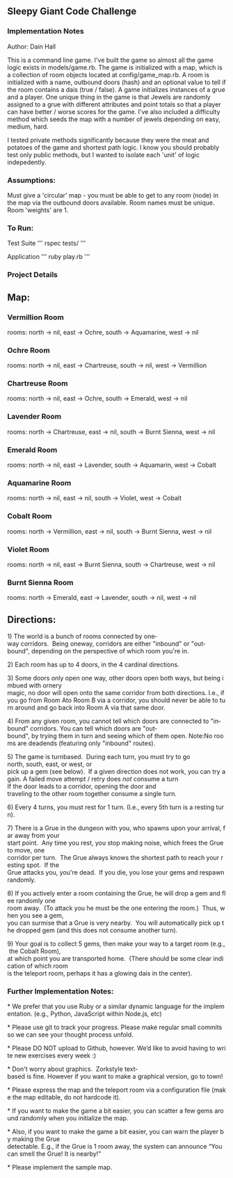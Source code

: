 Sleepy Giant Code Challenge
----------------------

### Implementation Notes

Author: Dain Hall

This is a command line game. I've built the game so almost all the game logic exists in models/game.rb. The game is initialized with a map, which is a collection of room objects located at config/game_map.rb. A room is initialized with a name, outbound doors (hash) and an optional value to tell if the room contains a dais (true / false). A game initializes instances of a grue and a player. One unique thing in the game is that Jewels are randomly assigned to a grue with different attributes and point totals so that a player can have better / worse scores for the game. I've also included a difficulty method which seeds the map with a number of jewels depending on easy, medium, hard.

I tested private methods significantly because they were the meat and potatoes of the game and shortest path logic. I know you should probably test only public methods, but I wanted to isolate each 'unit' of logic indepedently.

### Assumptions:

Must give a 'circular' map - you must be able to get to any room (node) in the map via the outbound doors available. Room names must be unique. Room 'weights' are 1.

### To Run: 

Test Suite
'''
rspec tests/
'''

Application
'''
ruby play.rb
'''

### Project Details

Map:
--------------
### Vermillion Room
rooms: north -> nil, east -> Ochre, south -> Aquamarine, west -> nil

### Ochre Room
rooms: north -> nil, east -> Chartreuse, south -> nil, west -> Vermillion

### Chartreuse Room
rooms: north -> nil, east -> Ochre, south -> Emerald, west -> nil

### Lavender Room
rooms: north -> Chartreuse, east -> nil, south -> Burnt Sienna, west -> nil

### Emerald Room
rooms: north -> nil, east -> Lavender, south -> Aquamarin, west -> Cobalt 

### Aquamarine Room
rooms: north -> nil, east -> nil, south -> Violet, west -> Cobalt  

### Cobalt Room
rooms: north -> Vermillion, east -> nil, south -> Burnt Sienna, west -> nil 

### Violet Room
rooms: north -> nil, east -> Burnt Sienna, south -> Chartreuse, west -> nil  

### Burnt Sienna Room
rooms: north -> Emerald, east -> Lavender, south -> nil, west -> nil

Directions:
-------------------

1) The world is a bunch of rooms connected by one­way corridors.  Being one­way, corridors
are either "in­bound" or "out­bound", depending on the perspective of which room you're in.

2) Each room has up to 4 doors, in the 4 cardinal directions.

3) Some doors only open one way, other doors open both ways, but being imbued with ornery
magic, no door will open onto the same corridor from both directions. I.e., if you go from Room Ato Room B via a corridor, you should never be able to turn around and go back into Room A via
that same door.

4) From any given room, you cannot tell which doors are connected to "in­bound" corridors. You
can tell which doors are "out­bound", by trying them in turn and seeing which of them open. Note:No rooms are dead­ends (featuring only "in­bound" routes).

5) The game is turn­based.  During each turn, you must try to go north, south, east, or west, or pick up a gem (see below).  If a given direction does not work, you can try again. A failed move attempt / retry does *not* consume a turn If the door leads to a corridor, opening the door and traveling to the other room together consume a single turn.

6) Every 4 turns, you must rest for 1 turn. (I.e., every 5th turn is a resting turn).

7) There is a Grue in the dungeon with you, who spawns upon your arrival, far away from your start point.  Any time you rest, you stop making noise, which frees the Grue to move, one corridor per turn.  The Grue always knows the shortest path to reach your resting spot.  If the
Grue attacks you, you're dead.  If you die, you lose your gems and respawn randomly.

8) If you actively enter a room containing the Grue, he will drop a gem and flee randomly one
room away.  (To attack you he must be the one entering the room.)  Thus, when you see a gem,
you can surmise that a Grue is very nearby.  You will automatically pick up the dropped gem
(and this does not consume another turn).

9) Your goal is to collect 5 gems, then make your way to a target room (e.g., the Cobalt Room),
at which point you are transported home.  (There should be some clear indication of which room
is the teleport room, perhaps it has a glowing dais in the center).

### Further Implementation Notes:

* We prefer that you use Ruby or a similar dynamic language for the implementation. (e.g.,
Python, JavaScript within Node.js, etc)

* Please use git to track your progress. Please make regular small commits so we can see your
thought process unfold.

* Please DO NOT upload to Github, however. We’d like to avoid having to write new exercises
every week :)

* Don't worry about graphics.  Zork­style text­based is fine. However if you want to make a
graphical version, go to town!

* Please express the map and the teleport room via a configuration file (make the map editable,
do not hardcode it).

* If you want to make the game a bit easier, you can scatter a few gems around randomly when
you initialize the map.

* Also, if you want to make the game a bit easier, you can warn the player by making the Grue
detectable. E.g., if the Grue is 1 room away, the system can announce “You can smell the Grue!
It is nearby!”

* Please implement the sample map.